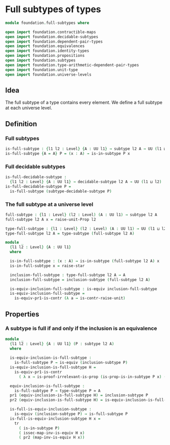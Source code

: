 #  Full subtypes of types

```agda
module foundation.full-subtypes where

open import foundation.contractible-maps
open import foundation.decidable-subtypes
open import foundation.dependent-pair-types
open import foundation.equivalences
open import foundation.identity-types
open import foundation.propositions
open import foundation.subtypes
open import foundation.type-arithmetic-dependent-pair-types
open import foundation.unit-type
open import foundation.universe-levels
```

## Idea

The full subtype of a type contains every element. We define a full subtype at each universe level.

## Definition

### Full subtypes

```agda
is-full-subtype : {l1 l2 : Level} {A : UU l1} → subtype l2 A → UU (l1 ⊔ l2)
is-full-subtype {A = A} P = (x : A) → is-in-subtype P x
```

### Full decidable subtypes

```agda
is-full-decidable-subtype :
  {l1 l2 : Level} {A : UU l1} → decidable-subtype l2 A → UU (l1 ⊔ l2)
is-full-decidable-subtype P =
  is-full-subtype (subtype-decidable-subtype P)
```

### The full subtype at a universe level

```agda
full-subtype : {l1 : Level} (l2 : Level) (A : UU l1) → subtype l2 A
full-subtype l2 A x = raise-unit-Prop l2

type-full-subtype : {l1 : Level} (l2 : Level) (A : UU l1) → UU (l1 ⊔ l2)
type-full-subtype l2 A = type-subtype (full-subtype l2 A)

module _
  {l1 l2 : Level} {A : UU l1}
  where

  is-in-full-subtype : (x : A) → is-in-subtype (full-subtype l2 A) x
  is-in-full-subtype x = raise-star

  inclusion-full-subtype : type-full-subtype l2 A → A
  inclusion-full-subtype = inclusion-subtype (full-subtype l2 A)

  is-equiv-inclusion-full-subtype : is-equiv inclusion-full-subtype
  is-equiv-inclusion-full-subtype =
    is-equiv-pr1-is-contr (λ a → is-contr-raise-unit)
```

## Properties

### A subtype is full if and only if the inclusion is an equivalence

```agda
module _
  {l1 l2 : Level} {A : UU l1} (P : subtype l2 A)
  where
  
  is-equiv-inclusion-is-full-subtype :
    is-full-subtype P → is-equiv (inclusion-subtype P)
  is-equiv-inclusion-is-full-subtype H =
    is-equiv-pr1-is-contr
      ( λ x → is-proof-irrelevant-is-prop (is-prop-is-in-subtype P x) (H x))

  equiv-inclusion-is-full-subtype :
    is-full-subtype P → type-subtype P ≃ A
  pr1 (equiv-inclusion-is-full-subtype H) = inclusion-subtype P
  pr2 (equiv-inclusion-is-full-subtype H) = is-equiv-inclusion-is-full-subtype H

  is-full-is-equiv-inclusion-subtype :
    is-equiv (inclusion-subtype P) → is-full-subtype P
  is-full-is-equiv-inclusion-subtype H x =
    tr
      ( is-in-subtype P)
      ( issec-map-inv-is-equiv H x)
      ( pr2 (map-inv-is-equiv H x))
```

